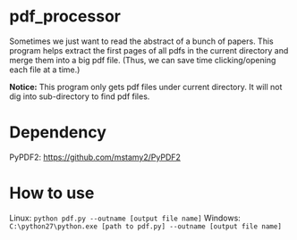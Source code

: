 # pdf_processor
Sometimes we just want to read the abstract of a bunch of papers. This program helps extract the first pages of all pdfs in the current directory and merge them into a big pdf file. (Thus, we can save time clicking/opening each file at a time.)

**Notice:** This program only gets pdf files under current directory. It will not dig into sub-directory to find pdf files.

# Dependency
PyPDF2: https://github.com/mstamy2/PyPDF2

# How to use
Linux: `python pdf.py --outname [output file name]`
Windows: `C:\python27\python.exe [path to pdf.py] --outname [output file name]`


